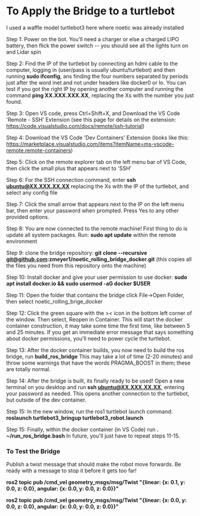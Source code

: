 # To Apply the Bridge to a turtlebot
I used a waffle model turtlebot3 here where noetic was already installed

Step 1: Power on the bot. You'll need a charger or else a charged LIPO battery, then flick the power switch -- you should see all the lights turn on and Lidar spin

Step 2: Find the IP of the turtlebot by connecting an hdmi cable to the computer, logging in (user/pass is usually ubuntu/turtlebot) and then running **sudo ifconfig**, ans finding the four numbers separated by periods just after the word inet and not under headers like docker0 or lo. You can test if you got the right IP by opening another computer and running the command **ping XX.XXX.XXX.XX**, replacing the Xs with the number you just found.

Step 3: Open VS code, press Ctrl+Shift+X, and Download the VS Code 'Remote - SSH' Extension (see this page for details on the extension: https://code.visualstudio.com/docs/remote/ssh-tutorial)

Step 4: Download the VS Code 'Dev Containers' Extension (looks like this: https://marketplace.visualstudio.com/items?itemName=ms-vscode-remote.remote-containers)

Step 5: Click on the remote explorer tab on the left menu bar of VS Code, then click the small plus that appears next to 'SSH'

Step 6: For the SSH connection command, enter **ssh ubuntu@XX.XXX.XX.XX** replacing the Xs with the IP of the turtlebot, and select any config file

Step 7: Click the small arrow that appears next to the IP on the left menu bar, then enter your password when prompted. Press Yes to any other provided options.

Step 8: You are now connected to the remote machine! First thing to do is update all system packages. Run: **sudo apt update** within the remote environment

Step 9: clone the bridge repository: **git clone --recursive git@github.com:zmeyer1/noetic_rolling_bridge_docker.git** (this copies all the files you need from this repository onto the machine)

Step 10: Install docker and give your user permission to use docker: **sudo apt install docker.io && sudo usermod -aG docker $USER** 

Step 11: Open the folder that contains the bridge click File->Open Folder, then select noetic_rolling_brige_docker

Step 12: Click the green square with the >< icon in the bottom left corner of the window. Then select, Reopen in Container. This will start the docker container construction, it may take some time the first time, like between 5 and 25 minutes. If you get an immediate error message that says something about docker permissions, you'll need to power cycle the turtlebot.

Step 13: After the docker container builds, you now need to build the ros bridge, run **build_ros_bridge** This may take a lot of time (2-20 minutes) and throw some warnings that have the words PRAGMA_BOOST in them; these are totally normal.

Step 14: After the bridge is built, its finally ready to be used! Open a new terminal on you desktop and run **ssh ubuntu@XX.XXX.XX.XX**, entering your password as needed. This opens another connection to the turtlebot, but outside of the dev container.

Step 15: In the new window, run the ros1 turtlebot launch command: **roslaunch turtlebot3_bringup turtlebot3_robot.launch**

Step 15: Finally, within the docker container (in VS Code) run **. ~/run_ros_bridge.bash** In future, you'll just have to repeat steps 11-15.


### To Test the Bridge
Publish a twist message that should make the robot move forwards. Be ready with a message to stop it before it gets too far!

**ros2 topic pub /cmd_vel geometry_msgs/msg/Twist "{linear: {x: 0.1, y: 0.0, z: 0.0}, angular: {x: 0.0, y: 0.0, z: 0.0}}"**

**ros2 topic pub /cmd_vel geometry_msgs/msg/Twist "{linear: {x: 0.0, y: 0.0, z: 0.0}, angular: {x: 0.0, y: 0.0, z: 0.0}}"**
